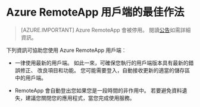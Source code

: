 
<properties
    pageTitle="Azure RemoteApp 用戶端的最佳作法 |Microsoft Azure"
    description="瞭解如何使用 RemoteApp 用戶端的最佳做法"
    services="remoteapp"
    documentationCenter=""
    authors="lizap"
    manager="mbaldwin" />

<tags
    ms.service="remoteapp"
    ms.workload="compute"
    ms.tgt_pltfrm="na"
    ms.devlang="na"
    ms.topic="article"
    ms.date="08/15/2016"
    ms.author="elizapo" />



# <a name="best-practices-for-azure-remoteapp-clients"></a>Azure RemoteApp 用戶端的最佳作法

> [AZURE.IMPORTANT]
> Azure RemoteApp 會被停用。 閱讀[公告](https://go.microsoft.com/fwlink/?linkid=821148)如需詳細資訊。

下列資訊可協助您使用 Azure RemoteApp 用戶端︰

- 一律使用最新的用戶端。 如此一來，可確保您執行的用戶端版本具有最新的錯誤修正、 改良項目和功能。 您可能需要登入，自動接收更新的適當的儲存區中的用戶端。

- RemoteApp 會自動登出您如果您是一段時間的非作用中。 若要避免資料遺失，建議您關閉您的應用程式，當您完成使用服務。
